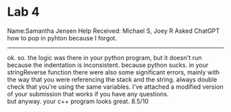 # Lab 4
Name:Samantha Jensen
Help Received: Michael S, Joey R
Asked ChatGPT how to pop in pyhton because I forgot. 

----------------------------
ok. so. the logic was there in your python program, but it doesn't run because the indentation is inconsistent. because python sucks. in your stringReverse function there were also some significant errors, mainly with the way that you were referencing the stack and the string. always double check that you're using the same variables. I've attached a modified version of your submission that works if you have any questions.\
but anyway. your c++ program looks great. 8.5/10
